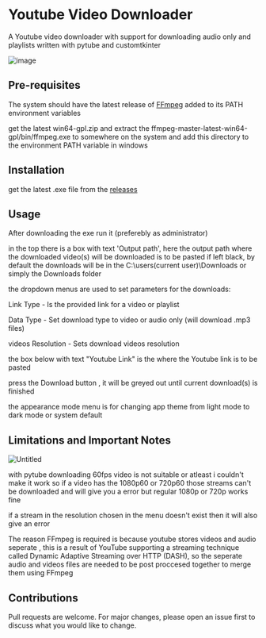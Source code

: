 # Youtube Video Downloader
A Youtube video downloader with support for downloading audio only and playlists written with pytube and customtkinter

![image](https://github.com/SouravDutta2206/Youtube-Downloader/assets/140536178/d0c13677-208d-4f2f-98c6-45f0c916774e)


## Pre-requisites
The system should have the latest release of [FFmpeg](https://github.com/BtbN/FFmpeg-Builds/releases) added to its PATH environment variables

get the latest win64-gpl.zip and extract the ffmpeg-master-latest-win64-gpl/bin/ffmpeg.exe to somewhere on the system and add this directory to the environment PATH variable in windows

## Installation
get the latest .exe file from the [releases](https://github.com/SouravDutta2206/Youtube-Downloader/releases/tag/auto)

## Usage 
After downloading the exe run it (preferebly as administrator)

in the top there is a box with text 'Output path', here the output path where the downloaded video(s) will be downloaded is to be pasted
if left black, by default the downloads will be in the C:\\users\(current user)\Downloads or simply the Downloads folder

the dropdown menus are used to set parameters for the downloads:

Link Type - Is the provided link for a video or playlist 

Data Type - Set download type to video or audio only (will download .mp3 files)

videos Resolution - Sets download videos resolution 

the box below with text "Youtube Link" is the where the Youtube link is to be pasted 

press the Download button , it will be greyed out until current download(s) is finished

the appearance mode menu is for changing app theme from light mode to dark mode or system default

## Limitations and Important Notes

![Untitled](https://github.com/SouravDutta2206/Youtube-Downloader/assets/140536178/bdbc987d-3406-4ef2-bb18-69c0066d5f85)

with pytube downloading 60fps video is not suitable or atleast i couldn't make it work so if a video has the 1080p60 or 720p60 those streams can't be downloaded and will give you a error but regular 1080p or 720p works fine

if a stream in the resolution chosen in the menu doesn't exist then it will also give an error

The reason FFmpeg is required is because youtube stores videos and audio seperate , this is a result of YouTube supporting a streaming technique called Dynamic Adaptive Streaming over HTTP (DASH), so the seperate audio and videos files are needed to be post proccesed together to merge them using FFmpeg

## Contributions

Pull requests are welcome. For major changes, please open an issue first to discuss what you would like to change.





